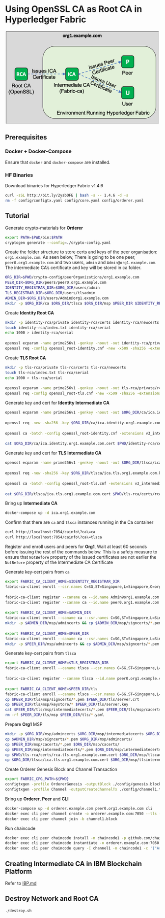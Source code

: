 <!-- markdownlint-disable MD033 -->
# Using OpenSSL CA as Root CA in Hyperledger Fabric

<img src="img/hf-scenario.png" width="500" />

## Prerequisites

### Docker + Docker-Compose

Ensure that `docker` and `docker-compose` are installed.

### HF Binaries

Download binaries for Hyperledger Fabric v1.4.6

```bash
curl -sSL http://bit.ly/2ysbOFE | bash -s -- 1.4.6 -d -s
rm -f config/configtx.yaml config/core.yaml config/orderer.yaml
```

## Tutorial

Generate crypto-materials for **Orderer**

```bash
export PATH=$PWD/bin:$PATH
cryptogen generate --config=./crypto-config.yaml
```

Create the folder structure to store certs and keys of the peer organisation: `org1.example.com`. As seen below, There is going to be one peer, `peer0.org1.example.com` and two users, `admin` and `Admin@org1.example.com`. The intermediate CA’s certificate and key will be stored in ca folder.

```bash
ORG_DIR=$PWD/crypto-config/peerOrganizations/org1.example.com
PEER_DIR=$ORG_DIR/peers/peer0.org1.example.com
IDENTITY_REGISTRAR_DIR=$ORG_DIR/users/admin
TLS_REGISTRAR_DIR=$ORG_DIR/users/tlsadmin
ADMIN_DIR=$ORG_DIR/users/Admin@org1.example.com
mkdir -p $ORG_DIR/ca $ORG_DIR/tlsca $ORG_DIR/msp $PEER_DIR $IDENTITY_REGISTRAR_DIR $TLS_REGISTRAR_DIR $ADMIN_DIR
```

Create **Identity Root CA**

```bash
mkdir -p identity-rca/private identity-rca/certs identity-rca/newcerts
touch identity-rca/index.txt identity-rca/serial
echo 1000 > identity-rca/serial

openssl ecparam -name prime256v1 -genkey -noout -out identity-rca/private/rca.identity.org1.example.com.key
openssl req -config openssl_root-identity.cnf -new -x509 -sha256 -extensions v3_ca -key identity-rca/private/rca.identity.org1.example.com.key -out identity-rca/certs/rca.identity.org1.example.com.cert -days 3650 -subj "/C=SG/ST=Singapore/L=Singapore/O=org1.example.com/OU=/CN=rca.identity.org1.example.com"
```

Create **TLS Root CA**

```bash
mkdir -p tls-rca/private tls-rca/certs tls-rca/newcerts
touch tls-rca/index.txt tls-rca/serial
echo 1000 > tls-rca/serial

openssl ecparam -name prime256v1 -genkey -noout -out tls-rca/private/rca.tls.org1.example.com.key
openssl req -config openssl_root-tls.cnf -new -x509 -sha256 -extensions v3_ca -key tls-rca/private/rca.tls.org1.example.com.key -out tls-rca/certs/rca.tls.org1.example.com.cert -days 3650 -subj "/C=SG/ST=Singapore/L=Singapore/O=org1.example.com/OU=/CN=rca.tls.org1.example.com"
```

Generate key and cert for **Identity Intermediate CA**

```bash
openssl ecparam -name prime256v1 -genkey -noout -out $ORG_DIR/ca/ica.identity.org1.example.com.key

openssl req -new -sha256 -key $ORG_DIR/ca/ica.identity.org1.example.com.key -out $ORG_DIR/ca/ica.identity.org1.example.com.csr -subj "/C=SG/ST=Singapore/L=Singapore/O=org1.example.com/OU=/CN=ica.identity.org1.example.com"

openssl ca -batch -config openssl_root-identity.cnf -extensions v3_intermediate_ca -days 1825 -notext -md sha256 -in $ORG_DIR/ca/ica.identity.org1.example.com.csr -out $ORG_DIR/ca/ica.identity.org1.example.com.cert

cat $ORG_DIR/ca/ica.identity.org1.example.com.cert $PWD/identity-rca/certs/rca.identity.org1.example.com.cert > $ORG_DIR/ca/chain.identity.org1.example.com.cert
```

Generate key and cert for **TLS Intermediate CA**

```bash
openssl ecparam -name prime256v1 -genkey -noout -out $ORG_DIR/tlsca/ica.tls.org1.example.com.key

openssl req -new -sha256 -key $ORG_DIR/tlsca/ica.tls.org1.example.com.key -out $ORG_DIR/tlsca/ica.tls.org1.example.com.csr -subj "/C=SG/ST=Singapore/L=Singapore/O=org1.example.com/OU=/CN=ica.tls.org1.example.com"

openssl ca -batch -config openssl_root-tls.cnf -extensions v3_intermediate_ca -days 1825 -notext -md sha256 -in $ORG_DIR/tlsca/ica.tls.org1.example.com.csr -out $ORG_DIR/tlsca/ica.tls.org1.example.com.cert

cat $ORG_DIR/tlsca/ica.tls.org1.example.com.cert $PWD/tls-rca/certs/rca.tls.org1.example.com.cert > $ORG_DIR/tlsca/chain.tls.org1.example.com.cert
```

Bring up **Intermediate CA**

```bash
docker-compose up -d ica.org1.example.com
```

Confirm that there are `ca` and `tlsca` instances running in the Ca container

```bash
curl http://localhost:7054/cainfo\?ca\=ca
curl http://localhost:7054/cainfo\?ca\=tlsca
```

Register and enroll users and peers for **Org1**, Wait at least 60 seconds before issuing the rest of the commands below. This is a safety measure to ensure that `NotBefore` property of the issued certificates are not earlier the `NotBefore` property of the Intermediate CA Certificate

Generate key-cert pairs from `ca`

```bash
export FABRIC_CA_CLIENT_HOME=$IDENTITY_REGISTRAR_DIR
fabric-ca-client enroll --csr.names C=SG,ST=Singapore,L=Singapore,O=org1.example.com -m admin -u http://admin:adminpw@localhost:7054

fabric-ca-client register --caname ca --id.name Admin@org1.example.com --id.secret mysecret --id.type client --id.affiliation org1 -u http://localhost:7054
fabric-ca-client register --caname ca --id.name peer0.org1.example.com --id.secret mysecret --id.type peer --id.affiliation org1 -u http://localhost:7054

export FABRIC_CA_CLIENT_HOME=$ADMIN_DIR
fabric-ca-client enroll --caname ca --csr.names C=SG,ST=Singapore,L=Singapore,O=org1.example.com -m Admin@org1.example.com -u http://Admin@org1.example.com:mysecret@localhost:7054
mkdir -p $ADMIN_DIR/msp/admincerts && cp $ADMIN_DIR/msp/signcerts/*.pem $ADMIN_DIR/msp/admincerts/

export FABRIC_CA_CLIENT_HOME=$PEER_DIR
fabric-ca-client enroll --caname ca --csr.names C=SG,ST=Singapore,L=Singapore,O=org1.example.com -m peer0.org1.example.com -u http://peer0.org1.example.com:mysecret@localhost:7054
mkdir -p $PEER_DIR/msp/admincerts && cp $ADMIN_DIR/msp/signcerts/*.pem $PEER_DIR/msp/admincerts/
```

Generate key-cert pairs from `tlsca`

```bash
export FABRIC_CA_CLIENT_HOME=$TLS_REGISTRAR_DIR
fabric-ca-client enroll --caname tlsca --csr.names C=SG,ST=Singapore,L=Singapore,O=org1.example.com -m admin -u http://admin:adminpw@localhost:7054

fabric-ca-client register --caname tlsca --id.name peer0.org1.example.com --id.secret mysecret --id.type peer --id.affiliation org1 -u http://localhost:7054

export FABRIC_CA_CLIENT_HOME=$PEER_DIR/tls
fabric-ca-client enroll --caname tlsca --csr.names C=SG,ST=Singapore,L=Singapore,O=org1.example.com -m peer0.org1.example.com -u http://peer0.org1.example.com:mysecret@localhost:7054
cp $PEER_DIR/tls/msp/signcerts/*.pem $PEER_DIR/tls/server.crt
cp $PEER_DIR/tls/msp/keystore/* $PEER_DIR/tls/server.key
cat $PEER_DIR/tls/msp/intermediatecerts/*.pem $PEER_DIR/tls/msp/cacerts/*.pem > $PEER_DIR/tls/ca.crt
rm -rf $PEER_DIR/tls/msp $PEER_DIR/tls/*.yaml
```

Prepare **Org1** MSP

```bash
mkdir -p $ORG_DIR/msp/admincerts $ORG_DIR/msp/intermediatecerts $ORG_DIR/msp/cacerts $ORG_DIR/msp/tlscacerts $ORG_DIR/msp/tlsintermediatecerts
cp $ADMIN_DIR/msp/signcerts/*.pem $ORG_DIR/msp/admincerts/
cp $PEER_DIR/msp/cacerts/*.pem $ORG_DIR/msp/cacerts/
cp $PEER_DIR/msp/intermediatecerts/*.pem $ORG_DIR/msp/intermediatecerts/
cp $PWD/tls-rca/certs/rca.tls.org1.example.com.cert $ORG_DIR/msp/tlscacerts/
cp $ORG_DIR/tlsca/ica.tls.org1.example.com.cert $ORG_DIR/msp/tlsintermediatecerts/
```

Create Orderer Genesis Block and Channel Transaction

```bash
export FABRIC_CFG_PATH=${PWD}
configtxgen -profile OrdererGenesis -outputBlock ./config/genesis.block -channelID testchainid
configtxgen -profile Channel -outputCreateChannelTx ./config/channel1.tx -channelID channel1
```

Bring up **Orderer**, **Peer** and **CLI**

```bash
docker-compose up -d orderer.example.com peer0.org1.example.com cli
docker exec cli peer channel create -o orderer.example.com:7050 --tls --cafile /var/crypto/ordererOrganizations/example.com/msp/tlscacerts/tlsca.example.com-cert.pem -c channel1 -f /config/channel1.tx
docker exec cli peer channel join -b channel1.block
```

Run chaincode

```bash
docker exec cli peer chaincode install -n chaincode1 -p github.com/chaincode1 -v 1
docker exec cli peer chaincode instantiate -o orderer.example.com:7050 --tls --cafile /var/crypto/ordererOrganizations/example.com/msp/tlscacerts/tlsca.example.com-cert.pem -C channel1 -n chaincode1 -l "golang" -v 1 -c '{"Args":["init","a","81","b","11"]}' -P "OR('Org1MSP.member')"
docker exec cli peer chaincode query -C channel1 -n chaincode1 -c '{"Args":["query","a"]}'
```

## Creating Intermediate CA in IBM Blockchain Platform

Refer to [IBP.md](IBP.md)

## Destroy Network and Root CA

```bash
./destroy.sh
```
